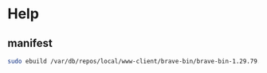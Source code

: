 # Help
## manifest 
```bash
sudo ebuild /var/db/repos/local/www-client/brave-bin/brave-bin-1.29.79.ebuild manifest
```
